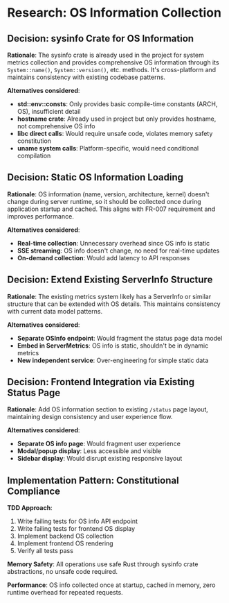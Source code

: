 # Research: OS Information Collection

## Decision: sysinfo Crate for OS Information
**Rationale**: The sysinfo crate is already used in the project for system metrics collection and provides comprehensive OS information through its `System::name()`, `System::version()`, etc. methods. It's cross-platform and maintains consistency with existing codebase patterns.

**Alternatives considered**:
- **std::env::consts**: Only provides basic compile-time constants (ARCH, OS), insufficient detail
- **hostname crate**: Already used in project but only provides hostname, not comprehensive OS info
- **libc direct calls**: Would require unsafe code, violates memory safety constitution
- **uname system calls**: Platform-specific, would need conditional compilation

## Decision: Static OS Information Loading
**Rationale**: OS information (name, version, architecture, kernel) doesn't change during server runtime, so it should be collected once during application startup and cached. This aligns with FR-007 requirement and improves performance.

**Alternatives considered**:
- **Real-time collection**: Unnecessary overhead since OS info is static
- **SSE streaming**: OS info doesn't change, no need for real-time updates
- **On-demand collection**: Would add latency to API responses

## Decision: Extend Existing ServerInfo Structure
**Rationale**: The existing metrics system likely has a ServerInfo or similar structure that can be extended with OS details. This maintains consistency with current data model patterns.

**Alternatives considered**:
- **Separate OSInfo endpoint**: Would fragment the status page data model
- **Embed in ServerMetrics**: OS info is static, shouldn't be in dynamic metrics
- **New independent service**: Over-engineering for simple static data

## Decision: Frontend Integration via Existing Status Page
**Rationale**: Add OS information section to existing `/status` page layout, maintaining design consistency and user experience flow.

**Alternatives considered**:
- **Separate OS info page**: Would fragment user experience
- **Modal/popup display**: Less accessible and visible
- **Sidebar display**: Would disrupt existing responsive layout

## Implementation Pattern: Constitutional Compliance
**TDD Approach**: 
1. Write failing tests for OS info API endpoint
2. Write failing tests for frontend OS display  
3. Implement backend OS collection
4. Implement frontend OS rendering
5. Verify all tests pass

**Memory Safety**: All operations use safe Rust through sysinfo crate abstractions, no unsafe code required.

**Performance**: OS info collected once at startup, cached in memory, zero runtime overhead for repeated requests.